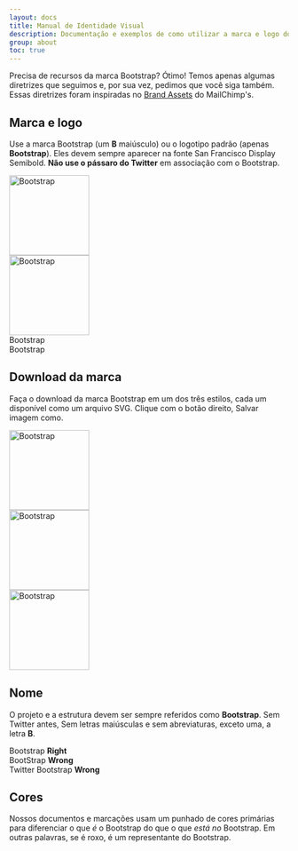 ```yaml
---
layout: docs
title: Manual de Identidade Visual
description: Documentação e exemplos de como utilizar a marca e logo do Bootstrap.
group: about
toc: true
---
```


Precisa de recursos da marca Bootstrap? Ótimo! Temos apenas algumas diretrizes que seguimos e, por sua vez, pedimos que você siga também. Essas diretrizes foram inspiradas no [Brand Assets](https://mailchimp.com/about/brand-assets/) do MailChimp's.

## Marca e logo

Use a marca Bootstrap (um **B** maiúsculo) ou o logotipo padrão (apenas **Bootstrap**). Eles devem sempre aparecer na fonte San Francisco Display Semibold. **Não use o pássaro do Twitter** em associação com o Bootstrap.

<div class="bd-brand-logos">
  <div class="bd-brand-item">
    <img class="svg" src="{{ site.baseurl }}/docs/{{ site.docs_version }}/assets/brand/bootstrap-solid.svg" alt="Bootstrap" width="144" height="144">
  </div>
  <div class="bd-brand-item inverse">
    <img class="svg" src="{{ site.baseurl }}/docs/{{ site.docs_version }}/assets/brand/bootstrap-outline.svg" alt="Bootstrap" width="144" height="144">
  </div>
</div>
<div class="bd-brand-logos">
  <div class="bd-brand-item">
    <span class="h1">Bootstrap</span>
  </div>
  <div class="bd-brand-item inverse">
    <span class="h1">Bootstrap</span>
  </div>
</div>

## Download da marca

Faça o download da marca Bootstrap em um dos três estilos, cada um disponível como um arquivo SVG. Clique com o botão direito, Salvar imagem como.

<div class="bd-brand-logos">
  <div class="bd-brand-item">
    <img class="svg" src="{{ site.baseurl }}/docs/{{ site.docs_version }}/assets/brand/bootstrap-solid.svg" alt="Bootstrap" width="144" height="144">
  </div>
  <div class="bd-brand-item inverse">
    <img class="svg" src="{{ site.baseurl }}/docs/{{ site.docs_version }}/assets/brand/bootstrap-outline.svg" alt="Bootstrap" width="144" height="144">
  </div>
  <div class="bd-brand-item inverse">
    <img class="svg" src="{{ site.baseurl }}/docs/{{ site.docs_version }}/assets/brand/bootstrap-punchout.svg" alt="Bootstrap" width="144" height="144">
  </div>
</div>

## Nome

O projeto e a estrutura devem ser sempre referidos como **Bootstrap**. Sem Twitter antes, Sem letras maiúsculas e sem abreviaturas, exceto uma, a letra **B**.

<div class="bd-brand-logos">
  <div class="bd-brand-item">
    <span class="h3">Bootstrap</span>
    <strong class="text-success">Right</strong>
  </div>
  <div class="bd-brand-item">
    <span class="h3 text-muted">BootStrap</span>
    <strong class="text-warning">Wrong</strong>
  </div>
  <div class="bd-brand-item">
    <span class="h3 text-muted">Twitter Bootstrap</span>
    <strong class="text-warning">Wrong</strong>
  </div>
</div>

## Cores

Nossos documentos e marcações usam um punhado de cores primárias para diferenciar o que *é* o Bootstrap do que o que *está no* Bootstrap. Em outras palavras, se é roxo, é um representante do Bootstrap.

<div class="bd-brand">
  <div class="color-swatches">
    <div class="color-swatch bd-purple"></div>
    <div class="color-swatch bd-purple-light"></div>
    <div class="color-swatch bd-purple-lighter"></div>
    <div class="color-swatch bd-gray"></div>
  </div>
</div>
